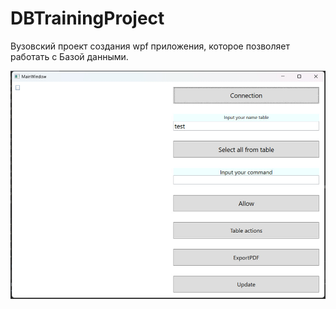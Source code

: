 # DBTrainingProject
Вузовский проект создания wpf приложения, которое позволяет работать с Базой данными.

![Main Window Picture](Misc/MainWindow.jpg)

